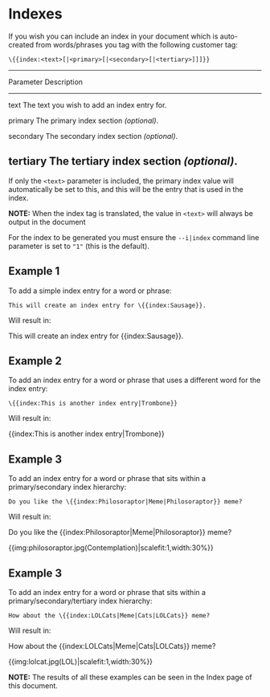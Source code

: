 # Indexes

If you wish you can include an index in your document which is auto-created from words/phrases you tag with the following customer tag:

	\{{index:<text>[|<primary>[|<secondary>[|<tertiary>]]]}}

------------------------------------------------------------------------------
 Parameter   Description
-----------  -----------------------------------------------------------------
 text        The text you wish to add an index entry for.

 primary     The primary index section *(optional)*.

 secondary   The secondary index section *(optional)*.

 tertiary    The tertiary index section *(optional)*.
------------------------------------------------------------------------------

If only the `<text>` parameter is included, the primary index value will
automatically be set to this, and this will be the entry that is used in the
index.

**NOTE:** When the index tag is translated, the value in `<text>` will always
be output in the document

For the index to be generated you must ensure the `--i|index` command line
parameter is set to `"1"` (this is the default).

## Example 1

To add a simple index entry for a word or phrase:

	This will create an index entry for \{{index:Sausage}}.

Will result in:

This will create an index entry for {{index:Sausage}}.

## Example 2

To add an index entry for a word or phrase that uses a different word for the
index entry:

	\{{index:This is another index entry|Trombone}}

Will result in:

{{index:This is another index entry|Trombone}}

## Example 3

To add an index entry for a word or phrase that sits within a
primary/secondary index hierarchy:

	Do you like the \{{index:Philosoraptor|Meme|Philosoraptor}} meme?

Will result in:

Do you like the {{index:Philosoraptor|Meme|Philosoraptor}} meme?

<para>{{img:philosoraptor.jpg(Contemplation)|scalefit:1,width:30%}}</para>

## Example 3

To add an index entry for a word or phrase that sits within a
primary/secondary/tertiary index hierarchy:

	How about the \{{index:LOLCats|Meme|Cats|LOLCats}} meme?

Will result in:

How about the {{index:LOLCats|Meme|Cats|LOLCats}} meme?

<para>{{img:lolcat.jpg(LOL)|scalefit:1,width:30%}}</para>

**NOTE:** The results of all these examples can be seen in the Index page of
this document.
